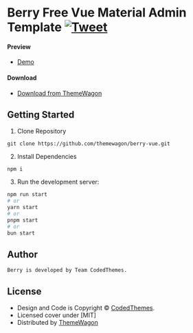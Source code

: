 # Berry Free Vue Material Admin Template [![Tweet](https://img.shields.io/twitter/url/http/shields.io.svg?style=social)](https://twitter.com/intent/tweet?text=Get%20Berry%20React%20-%20The%20most%20beautiful%20Material%20designed%20Admin%20Dashboard%20Template%20&url=https://berrydashboard.io&via=codedthemes&hashtags=reactjs,webdev,developers,javascript)

#### Preview

- [Demo](https://themewagon.github.io/berry-vue/)

#### Download

- [Download from ThemeWagon](https://themewagon.com/themes/berry-vue/)

## Getting Started

1. Clone Repository

```
git clone https://github.com/themewagon/berry-vue.git
```

2. Install Dependencies

```
npm i
```

3. Run the development server:

```bash
npm run start
# or
yarn start
# or
pnpm start
# or
bun start
```

## Author

```
Berry is developed by Team CodedThemes.
```

## License

- Design and Code is Copyright &copy; [CodedThemes](https://codedthemes.com).
- Licensed cover under [MIT]
- Distributed by [ThemeWagon](https://themewagon.com)
